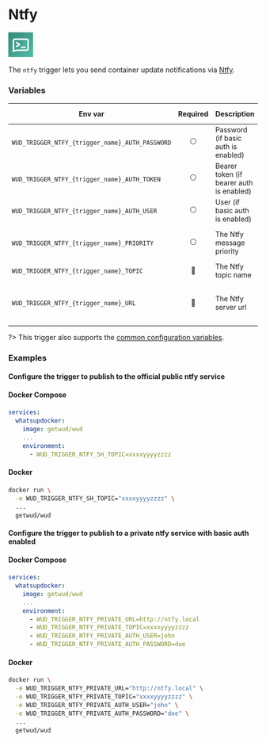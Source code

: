 # Ntfy
![logo](ntfy.png)

The `ntfy` trigger lets you send container update notifications via [Ntfy](https://ntfy.sh/).

### Variables

| Env var                                         |    Required    | Description                               | Supported values                                                                       | Default value when missing |
|-------------------------------------------------|:--------------:|-------------------------------------------|----------------------------------------------------------------------------------------|----------------------------| 
| `WUD_TRIGGER_NTFY_{trigger_name}_AUTH_PASSWORD` | :white_circle: | Password (if basic auth is enabled)       |                                                                                        |                            |
| `WUD_TRIGGER_NTFY_{trigger_name}_AUTH_TOKEN`    | :white_circle: | Bearer token (if bearer auth is enabled)  |                                                                                        |                            |
| `WUD_TRIGGER_NTFY_{trigger_name}_AUTH_USER`     | :white_circle: | User (if basic auth is enabled)           |                                                                                        |                            |
| `WUD_TRIGGER_NTFY_{trigger_name}_PRIORITY`      | :white_circle: | The Ntfy message priority                 | Integer between `0` and `5` [see here](https://docs.ntfy.sh/publish/#message-priority) |                            |
| `WUD_TRIGGER_NTFY_{trigger_name}_TOPIC`         | :red_circle:   | The Ntfy topic name                       |                                                                                        |                            |
| `WUD_TRIGGER_NTFY_{trigger_name}_URL`           | :red_circle:   | The Ntfy server url                       | The `http` or `https` gotify server address                                            | `https://notify.sh`        |

?> This trigger also supports the [common configuration variables](configuration/triggers/?id=common-trigger-configuration).

### Examples

#### Configure the trigger to publish to the official public ntfy service

<!-- tabs:start -->
#### **Docker Compose**
```yaml
services:
  whatsupdocker:
    image: getwud/wud
    ...
    environment:
      - WUD_TRIGGER_NTFY_SH_TOPIC=xxxxyyyyzzzz
```
#### **Docker**
```bash
docker run \
  -e WUD_TRIGGER_NTFY_SH_TOPIC="xxxxyyyyzzzz" \
  ...
  getwud/wud
```
<!-- tabs:end -->

#### Configure the trigger to publish to a private ntfy service with basic auth enabled

<!-- tabs:start -->
#### **Docker Compose**
```yaml
services:
  whatsupdocker:
    image: getwud/wud
    ...
    environment:
      - WUD_TRIGGER_NTFY_PRIVATE_URL=http://ntfy.local
      - WUD_TRIGGER_NTFY_PRIVATE_TOPIC=xxxxyyyyzzzz
      - WUD_TRIGGER_NTFY_PRIVATE_AUTH_USER=john
      - WUD_TRIGGER_NTFY_PRIVATE_AUTH_PASSWORD=doe
```
#### **Docker**
```bash
docker run \
  -e WUD_TRIGGER_NTFY_PRIVATE_URL="http://ntfy.local" \
  -e WUD_TRIGGER_NTFY_PRIVATE_TOPIC="xxxxyyyyzzzz" \
  -e WUD_TRIGGER_NTFY_PRIVATE_AUTH_USER="john" \
  -e WUD_TRIGGER_NTFY_PRIVATE_AUTH_PASSWORD="doe" \
  ...
  getwud/wud
```
<!-- tabs:end -->
